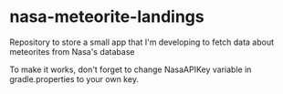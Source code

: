# nasa-meteorite-landings
Repository to store a small app that I'm developing to fetch data about meteorites from Nasa's database

To make it works, don't forget to change NasaAPIKey variable in gradle.properties to your own key.
